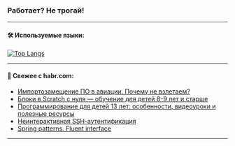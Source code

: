 ### Работает? Не трогай!

---
<!--
#### 🛠️ Technical stack:

![Java](https://img.shields.io/badge/Java-informational?logo=Oracle&style=flat&logoColor=white&color=FF4500)
![Kotlin](https://img.shields.io/badge/Kotlin-informational?logo=Kotlin&style=flat&logoColor=white&color=774D97)
![TS](https://img.shields.io/badge/TypeScript-informational?logo=typeScript&style=flat&logoColor=black&color=017acc)
![Python](https://img.shields.io/badge/Python-informational?logo=Python&style=flat&logoColor=black&color=ffdd54) <br>
![Spring](https://img.shields.io/badge/Spring-informational?logo=Spring&style=flat&logoColor=white&color=6DB33F) 
![SpringBoot](https://img.shields.io/badge/SpringBoot-informational?logo=SpringBoot&style=flat&logoColor=white&color=6DB33F)
![Nest](https://img.shields.io/badge/NestJS-informational?logo=NestJS&style=flat&logoColor=white&color=E0234E) 
![NodeJS](https://img.shields.io/badge/NodeJS-informational?logo=node.js&style=flat&logoColor=white&color=70A760)<br>
![PostgreSQL](https://img.shields.io/badge/PostgreSQL-informational?logo=PostgreSQL&style=flat&logoColor=white&color=DAA520)
![MongoDB](https://img.shields.io/badge/MongoDB-informational?logo=MongoDB&style=flat&logoColor=white&color=870000)
![Apache](https://img.shields.io/badge/Apache-informational?logo=apache&style=flat&logoColor=white&color=f74e28)

___ 
-->

#### 🛠️ Используемые языки:

[![Top Langs](https://github-readme-stats-u2qms2cxw-advtsettinggmailcoms-projects.vercel.app/api/top-langs/?username=zloylis&langs_count=10&hide_title=true&title_color=e6edf3&size_weight=0.5&count_weight=0.5&layout=compact&hide_progress=true&hide_border=true&theme=dracula)](https://github.com/zloylis)

<!---


####  :octocat:&nbsp;&nbsp; Статистика:

![GitHub stats](https://github-readme-stats-u2qms2cxw-advtsettinggmailcoms-projects.vercel.app/api?username=zloylis&show_icons=true&hide_border=true&theme=dracula&title_color=e6edf3&include_all_commits=true&count_private=true&hide_rank=false&hide_title=true&rank_icon=github)
-->
---

#### 💬 Свежее с habr.com:

<!-- BLOG-POST-LIST:START -->
- [Импортозамещение ПО в авиации. Почему не взлетаем?](https://habr.com/ru/articles/846918/?utm_source=habrahabr&utm_medium=rss&utm_campaign=846918)
- [Блоки в Scratch с нуля — обучение для детей 8-9 лет и старше](https://habr.com/ru/companies/pixel_study/articles/846924/?utm_source=habrahabr&utm_medium=rss&utm_campaign=846924)
- [Программирование для детей 13 лет: особенности, видеоуроки и полезные ресурсы](https://habr.com/ru/companies/pixel_study/articles/846904/?utm_source=habrahabr&utm_medium=rss&utm_campaign=846904)
- [Неинтерактивная SSH-аутентификация](https://habr.com/ru/companies/globalsign/articles/846888/?utm_source=habrahabr&utm_medium=rss&utm_campaign=846888)
- [Spring patterns. Fluent interface](https://habr.com/ru/articles/846864/?utm_source=habrahabr&utm_medium=rss&utm_campaign=846864)
<!-- BLOG-POST-LIST:END -->

---
